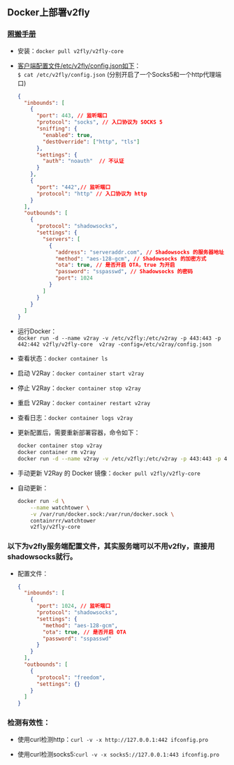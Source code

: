 ## Docker上部署v2fly

### [照搬手册](https://guide.v2fly.org/app/docker-deploy-v2ray.html)

- 安装：`docker pull v2fly/v2fly-core`

- [客户端配置文件/etc/v2fly/config.json如下](https://guide.v2fly.org/basics/shadowsocks.html)：  
`$ cat /etc/v2fly/config.json` (分别开启了一个Socks5和一个http代理端口)

  ```json
  {
    "inbounds": [
      {
        "port": 443, // 监听端口
        "protocol": "socks", // 入口协议为 SOCKS 5
        "sniffing": {
          "enabled": true,
          "destOverride": ["http", "tls"]
        },
        "settings": {
          "auth": "noauth"  // 不认证
        }
      },
      {
        "port": "442",// 监听端口
        "protocol": "http" // 入口协议为 http
      }
    ],
    "outbounds": [
      {
        "protocol": "shadowsocks",
        "settings": {
          "servers": [
            {
              "address": "serveraddr.com", // Shadowsocks 的服务器地址
              "method": "aes-128-gcm", // Shadowsocks 的加密方式
              "ota": true, // 是否开启 OTA，true 为开启
              "password": "sspasswd", // Shadowsocks 的密码
              "port": 1024  
            }
          ]
        }
      }
    ]
  }
  ```
- 运行Docker：  
  `docker run -d --name v2ray -v /etc/v2fly:/etc/v2ray -p 443:443 -p 442:442 v2fly/v2fly-core  v2ray -config=/etc/v2ray/config.json`

- 查看状态：`docker container ls`

- 启动 V2Ray：`docker container start v2ray`

- 停止 V2Ray：`docker container stop v2ray`

- 重启 V2Ray：`docker container restart v2ray`

- 查看日志：`docker container logs v2ray`

- 更新配置后，需要重新部署容器，命令如下：  

  ```bash
  docker container stop v2ray
  docker container rm v2ray
  docker run -d --name v2ray -v /etc/v2fly:/etc/v2ray -p 443:443 -p 442:442 v2fly/v2fly-core  v2ray -config=/etc/v2ray/config.json
  ```

- 手动更新 V2Ray 的 Docker 镜像：`docker pull v2fly/v2fly-core`

- 自动更新：  
  ```bash
  docker run -d \
      --name watchtower \
      -v /var/run/docker.sock:/var/run/docker.sock \
      containrrr/watchtower
      v2fly/v2fly-core
  ```

### 以下为v2fly服务端配置文件，其实服务端可以不用v2fly，直接用shadowsocks就行。

- 配置文件：  
  ```json
  {
    "inbounds": [
      {
        "port": 1024, // 监听端口
        "protocol": "shadowsocks",
        "settings": {
          "method": "aes-128-gcm",
          "ota": true, // 是否开启 OTA
          "password": "sspasswd"
        }
      }
    ],
    "outbounds": [
      {
        "protocol": "freedom",  
        "settings": {}
      }
    ]
  }
  ```
### 检测有效性：

- 使用curl检测http：`curl -v -x http://127.0.0.1:442 ifconfig.pro`

- 使用curl检测socks5:`curl -v -x socks5://127.0.0.1:443 ifconfig.pro`
